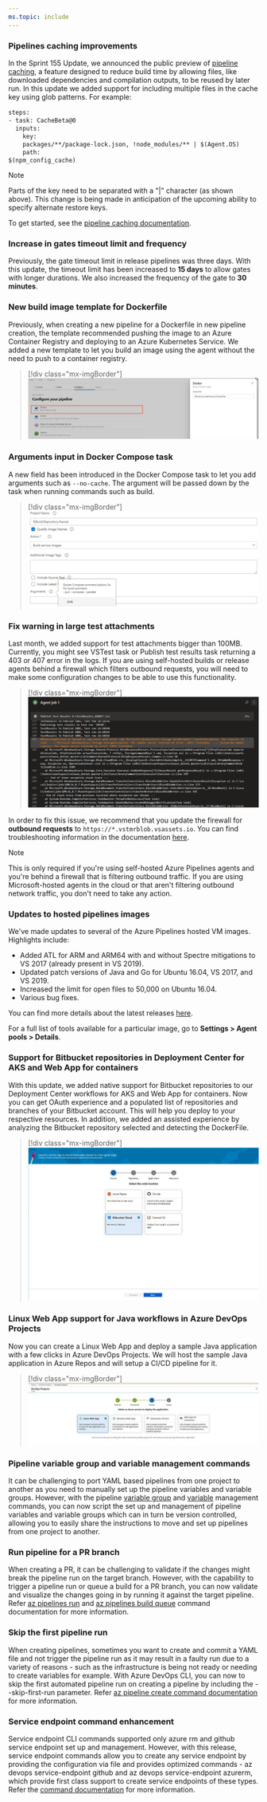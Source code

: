 ```yaml
---
ms.topic: include
---
```


### Pipelines caching improvements

In the Sprint 155 Update, we announced the public preview of [pipeline caching](https://aka.ms/pipeline-caching-docs), a feature designed to reduce build time by allowing files, like downloaded dependencies and compilation outputs, to be reused by later run. In this update we added support for including multiple files in the cache key using glob patterns. For example:

``` 
steps:
- task: CacheBeta@0
  inputs:
    key:
    packages/**/package-lock.json, !node_modules/** | $(Agent.OS)
    path:
$(npm_config_cache)
```
> [!NOTE]
> Parts of the key need to be separated with a "|" character (as shown above). This change is being made in anticipation of the upcoming ability to specify alternate restore keys.

To get started, see the [pipeline caching documentation](https://aka.ms/pipeline-caching-docs).

### Increase in gates timeout limit and frequency

 Previously, the gate timeout limit in release pipelines was three days. With this update, the timeout limit has been increased to **15 days** to allow gates with longer durations. We also increased the frequency of the gate to **30 minutes**.

### New build image template for Dockerfile

Previously, when creating a new pipeline for a Dockerfile in new pipeline creation, the template recommended pushing the image to an Azure Container Registry and deploying to an Azure Kubernetes Service. We added a new template to let you build an image using the agent without the need to push to a container registry.

> [!div class="mx-imgBorder"]
> ![New build image template for Dockerfile.](../../media/156_10.png)

### Arguments input in Docker Compose task

A new field has been introduced in the Docker Compose task to let you add arguments such as `--no-cache`. The argument will be passed down by the task when running commands such as build.

> [!div class="mx-imgBorder"]
> ![Arguments input in Docker Compose task.](../../media/156_11.png)

### Fix warning in large test attachments

Last month, we added support for test attachments bigger than 100MB. Currently, you might see VSTest task or Publish test results task returning a 403 or 407 error in the logs. If you are using self-hosted builds or release agents behind a firewall which filters outbound requests, you will need to make some configuration changes to be able to use this functionality.
​
> [!div class="mx-imgBorder"]
> ![Fix warning in large test attachments.](../../media/156_01.png)

In order to fix this issue, we recommend that you update the firewall for **outbound requests** to `https://*.vstmrblob.vsassets.io`. You can find troubleshooting information in the documentation [here](https://docs.microsoft.com/azure/devops/organizations/security/faq-network-connections?view=azure-devops). 
​
> [!NOTE]
> This is only required if you're using self-hosted Azure Pipelines agents and you're behind a firewall that is filtering outbound traffic. If you are using Microsoft-hosted agents in the cloud or that aren't filtering outbound network traffic, you don't need to take any action.​

### Updates to hosted pipelines images

We've made updates to several of the Azure Pipelines hosted VM images. Highlights include:

* Added ATL for ARM and ARM64 with and without Spectre mitigations to VS 2017 (already present in VS 2019).
* Updated patch versions of Java and Go for Ubuntu 16.04, VS 2017, and VS 2019.
* Increased the limit for open files to 50,000 on Ubuntu 16.04.
* Various bug fixes.

You can find more details about the latest releases [here](https://github.com/microsoft/azure-pipelines-image-generation/releases). 

For a full list of tools available for a particular image, go to **Settings > Agent pools > Details**.

### Support for Bitbucket repositories in Deployment Center for AKS and Web App for containers

With this update, we added native support for Bitbucket repositories to our Deployment Center workflows for AKS and Web App for containers. Now you can get OAuth experience and a populated list of repositories and branches of your Bitbucket account. This will help you deploy to your respective resources. In addition, we added an assisted experience by analyzing the Bitbucket repository selected and detecting the DockerFile.

> [!div class="mx-imgBorder"]
> ![Support for Bitbucket repositories in Deployment Center for AKS and Web App for containers.](../../media/156_15.png)

### Linux Web App support for Java workflows in Azure DevOps Projects

Now you can create a Linux Web App and deploy a sample Java application with a few clicks in Azure DevOps Projects. We will host the sample Java application in Azure Repos and will setup a CI/CD pipeline for it.

> [!div class="mx-imgBorder"]
> ![Linux Web App support for Java workflows in Azure DevOps Projects.](../../media/156_16.png)

### Pipeline variable group and variable management commands

It can be challenging to port YAML based pipelines from one project to another as you need to manually set up the pipeline variables and variable groups. However, with the pipeline [variable group](https://docs.microsoft.com/cli/azure/ext/azure-devops/pipelines/variable-group?view=azure-cli-latest&preserve-view=true) and [variable](https://docs.microsoft.com/cli/azure/ext/azure-devops/pipelines/variable?view=azure-cli-latest&preserve-view=true) management commands, you can now script the set up and management of pipeline variables and variable groups which can in turn be version controlled, allowing you to easily share the instructions to move and set up pipelines from one project to another.

### Run pipeline for a PR branch

When creating a PR, it can be challenging to validate if the changes might break the pipeline run on the target branch. However, with the capability to trigger a pipeline run or queue a build for a PR branch, you can now validate and visualize the changes going in by running it against the target pipeline. Refer [az pipelines run](https://docs.microsoft.com/cli/azure/ext/azure-devops/pipelines?view=azure-cli-latest&preserve-view=true#ext-azure-devops-az-pipelines-run) and [az pipelines build queue](https://docs.microsoft.com/cli/azure/ext/azure-devops/pipelines/build?view=azure-cli-latest&preserve-view=true#ext-azure-devops-az-pipelines-build-queue) command documentation for more information.

### Skip the first pipeline run

When creating pipelines, sometimes you want to create and commit a YAML file and not trigger the pipeline run as it may result in a faulty run due to a variety of reasons - such as the infrastructure is being not ready or needing to create variables for example. With Azure DevOps CLI,  you can now to skip the first automated pipeline run on creating a pipeline by including the --skip-first-run parameter.  Refer [az pipeline create command documentation](https://docs.microsoft.com/cli/azure/ext/azure-devops/pipelines?view=azure-cli-latest&preserve-view=true#ext-azure-devops-az-pipelines-create) for more information.

### Service endpoint command enhancement

Service endpoint CLI commands supported only azure rm and github service endpoint set up and management. However, with this release, service endpoint commands allow you to create any service endpoint by providing the configuration via file and provides optimized commands - az devops service-endpoint github and az devops service-endpoint azurerm, which provide first class support to create service endpoints of these types. Refer the [command documentation](https://docs.microsoft.com/cli/azure/ext/azure-devops/devops/service-endpoint?view=azure-cli-latest&preserve-view=true) for more information.
